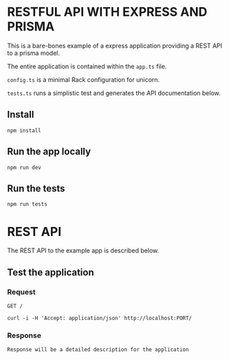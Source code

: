 # RESTFUL API WITH EXPRESS AND PRISMA

This is a bare-bones example of a express application providing a REST
API to a prisma model.

The entire application is contained within the `app.ts` file.

`config.ts` is a minimal Rack configuration for unicorn.

`tests.ts` runs a simplistic test and generates the API
documentation below.

## Install

    npm install

## Run the app locally

    npm run dev

## Run the tests

    npm run tests

# REST API

The REST API to the example app is described below.

## Test the application

### Request

`GET /`

    curl -i -H 'Accept: application/json' http://localhost:PORT/

### Response

    Response will be a detailed description for the application
